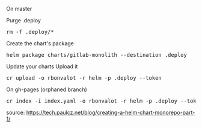 On master

Purge .deploy
<pre>rm -f .deploy/*</pre>
Create the chart's package
<pre>helm package charts/gitlab-monolith --destination .deploy</pre>
Update your charts
Upload it

<pre>cr upload -o rbonvalot -r helm -p .deploy --token <token></pre>

On gh-pages (orphaned branch)
<pre>cr index -i index.yaml -o rbonvalot -r helm -p .deploy --token <token></pre>


source: https://tech.paulcz.net/blog/creating-a-helm-chart-monorepo-part-1/
